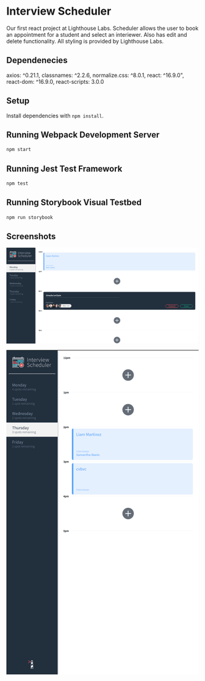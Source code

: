# Interview Scheduler

Our first react project at Lighthouse Labs. Scheduler allows the user to book an appointment for a student and select an interiewer. Also has edit and delete functionality. All styling is provided by Lighthouse Labs.

## Dependenecies

axios: ^0.21.1,
classnames: ^2.2.6,
normalize.css: ^8.0.1,
react: ^16.9.0",
react-dom: ^16.9.0,
react-scripts: 3.0.0

## Setup

Install dependencies with `npm install`.

## Running Webpack Development Server

```sh
npm start
```

## Running Jest Test Framework

```sh
npm test
```

## Running Storybook Visual Testbed

```sh
npm run storybook
```

## Screenshots

!['Lanscape scheduler screenshot'](https://github.com/gabygab159/scheduler/blob/day2-immutable-objects/docs/Scheduler_screenshot.png?raw=true)

!['Portrait scheduler screenshot'](https://github.com/gabygab159/scheduler/blob/master/docs/scheduler_portait.png?raw=true)
